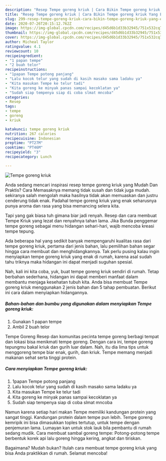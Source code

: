 ```yaml
---
description: "Resep Tempe goreng kriuk | Cara Bikin Tempe goreng kriuk Yang Enak Dan Lezat"
title: "Resep Tempe goreng kriuk | Cara Bikin Tempe goreng kriuk Yang Enak Dan Lezat"
slug: 299-resep-tempe-goreng-kriuk-cara-bikin-tempe-goreng-kriuk-yang-enak-dan-lezat
date: 2020-07-26T20:15:12.762Z
image: https://img-global.cpcdn.com/recipes/d45d6b1d33b32945/751x532cq70/tempe-goreng-kriuk-foto-resep-utama.jpg
thumbnail: https://img-global.cpcdn.com/recipes/d45d6b1d33b32945/751x532cq70/tempe-goreng-kriuk-foto-resep-utama.jpg
cover: https://img-global.cpcdn.com/recipes/d45d6b1d33b32945/751x532cq70/tempe-goreng-kriuk-foto-resep-utama.jpg
author: Micheal Taylor
ratingvalue: 4.1
reviewcount: 10
recipeingredient:
- "1 papan tempe"
- "2 buah telor"
recipeinstructions:
- "1papan Tempe potong panjang"
- "Lalu kocok telur yang sudah di kasih masako sama ladaku ya"
- "Kita masukan Tempe ke telur tadi"
- "Kita goreng ke minyak panas sampai kecoklatan ya"
- "Sudah siap tempenya siap di coba slmat mncoba"
categories:
- Resep
tags:
- tempe
- goreng
- kriuk

katakunci: tempe goreng kriuk 
nutrition: 267 calories
recipecuisine: Indonesian
preptime: "PT27M"
cooktime: "PT46M"
recipeyield: "3"
recipecategory: Lunch

---
```



![Tempe goreng kriuk](https://img-global.cpcdn.com/recipes/d45d6b1d33b32945/751x532cq70/tempe-goreng-kriuk-foto-resep-utama.jpg)

Anda sedang mencari inspirasi resep tempe goreng kriuk yang Mudah Dan Praktis? Cara Memasaknya memang tidak susah dan tidak juga mudah. sekiranya salah mengolah maka hasilnya tidak akan memuaskan dan justru cenderung tidak enak. Padahal tempe goreng kriuk yang enak seharusnya punya aroma dan rasa yang bisa memancing selera kita.

Tapi yang gak biasa tuh gimana biar jadi renyah. Resep dan cara membuat Tempe Kriuk yang lezat dan renyahnya tahan lama. Jika Bunda penggemar tempe goreng sebagai menu hidangan sehari-hari, wajib mencoba kreasi tempe tepung.

Ada beberapa hal yang sedikit banyak mempengaruhi kualitas rasa dari tempe goreng kriuk, pertama dari jenis bahan, lalu pemilihan bahan segar hingga cara membuat dan menghidangkannya. Tak perlu pusing kalau ingin menyiapkan tempe goreng kriuk yang enak di rumah, karena asal sudah tahu triknya maka hidangan ini dapat menjadi suguhan spesial.


Nah, kali ini kita coba, yuk, buat tempe goreng kriuk sendiri di rumah. Tetap berbahan sederhana, hidangan ini dapat memberi manfaat dalam membantu menjaga kesehatan tubuh kita. Anda bisa membuat Tempe goreng kriuk menggunakan 2 jenis bahan dan 5 tahap pembuatan. Berikut ini cara dalam menyiapkan hidangannya.

<!--inarticleads1-->

##### Bahan-bahan dan bumbu yang digunakan dalam menyiapkan Tempe goreng kriuk:

1. Gunakan 1 papan tempe
1. Ambil 2 buah telor


Tempe Goreng Resep dan komunitas pecinta tempe goreng berbagi tempat dan lokasi bisa menikmati tempe goreng. Dengan cara ini, tempe goreng tepungmu bakal kriuk dan gurih luar dalam. Nah, itu dia lima tips untuk menggoreng tempe biar enak, gurih, dan kriuk. Tempe memang menjadi makanan sehat serta tinggi protein. 

<!--inarticleads2-->

##### Cara menyiapkan Tempe goreng kriuk:

1. 1papan Tempe potong panjang
1. Lalu kocok telur yang sudah di kasih masako sama ladaku ya
1. Kita masukan Tempe ke telur tadi
1. Kita goreng ke minyak panas sampai kecoklatan ya
1. Sudah siap tempenya siap di coba slmat mncoba


Namun karena setiap hari makan Tempe memiliki kandungan protein yang sangat tinggi. Kandungan protein dalam tempe pun lebih. Tempe goreng kemripik ini bisa dimasukkan toples tertutup, untuk tempe dengan penjemuran lama. Lumayan kan untuk stok lauk bila pembantu di rumah sedang mudik. Cara membuat sambal goreng tempe: Potong-potong tempe berbentuk korek api lalu goreng hingga kering, angkat dan tiriskan. 

Bagaimana? Mudah bukan? Itulah cara membuat tempe goreng kriuk yang bisa Anda praktikkan di rumah. Selamat mencoba!
